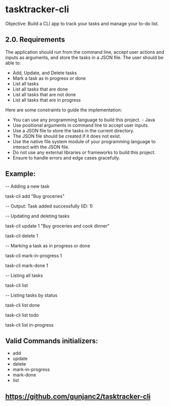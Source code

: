 # tasktracker-cli
Objective: Build a CLI app to track your tasks and manage your to-do list.

## 2.0. Requirements
The application should run from the command line, accept user actions and inputs as arguments, and store the tasks in a JSON file. The user should be able to:
- Add, Update, and Delete tasks
- Mark a task as in progress or done
- List all tasks
- List all tasks that are done
- List all tasks that are not done
- List all tasks that are in progress

Here are some constraints to guide the implementation:
- You can use any programming language to build this project. - Java
- Use positional arguments in command line to accept user inputs.
- Use a JSON file to store the tasks in the current directory.
- The JSON file should be created if it does not exist.
- Use the native file system module of your programming language to interact with the JSON file.
- Do not use any external libraries or frameworks to build this project.
- Ensure to handle errors and edge cases gracefully.

## Example:
-- Adding a new task

task-cli add "Buy groceries"

-- Output: Task added successfully (ID: 1)


-- Updating and deleting tasks

task-cli update 1 "Buy groceries and cook dinner"

task-cli delete 1

-- Marking a task as in progress or done

task-cli mark-in-progress 1

task-cli mark-done 1

-- Listing all tasks

task-cli list

-- Listing tasks by status

task-cli list done

task-cli list todo

task-cli list in-progress


## Valid Commands initializers:
- add
- update
- delete
- mark-in-progress
- mark-done
- list

## https://github.com/gunjanc2/tasktracker-cli
